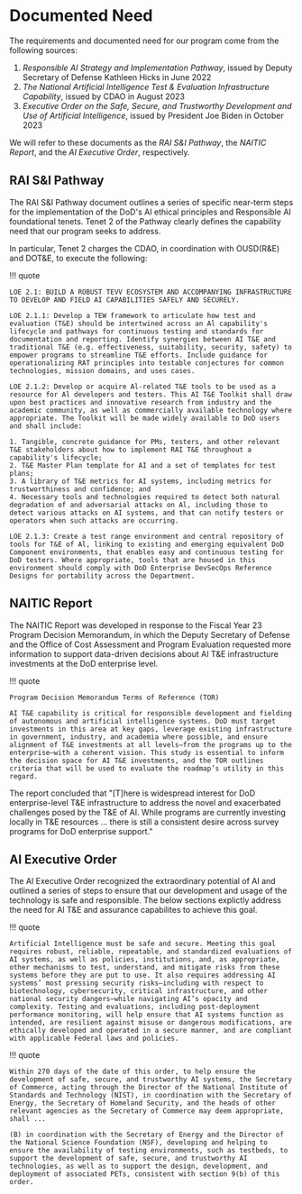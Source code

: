 # Documented Need

The requirements and documented need for our program come from the following sources:

1. *Responsible AI Strategy and Implementation Pathway*, issued by Deputy Secretary of Defense Kathleen Hicks in June 2022
1. *The National Artificial Intelligence Test & Evaluation Infrastructure Capability*, issued by CDAO in August 2023
1. *Executive Order on the Safe, Secure, and Trustworthy Development and Use of Artificial Intelligence*, issued by President Joe Biden in October 2023

We will refer to these documents as the *RAI S&I Pathway*, the *NAITIC Report*, and the *AI Executive Order*, respectively. 

## RAI S&I Pathway

The RAI S&I Pathway document outlines a series of specific near-term steps for the implementation of the DoD's AI ethical principles and Responsible AI foundational tenets. Tenet 2 of the Pathway clearly defines the capability need that our program seeks to address. 

In particular, Tenet 2 charges the CDAO, in coordination with OUSD(R&E) and DOT&E, to execute the following:

!!! quote 

    LOE 2.1: BUILD A ROBUST TEVV ECOSYSTEM AND ACCOMPANYING INFRASTRUCTURE TO DEVELOP AND FIELD AI CAPABILITIES SAFELY AND SECURELY.

    LOE 2.1.1: Develop a TEW framework to articulate how test and evaluation (T&E) should be intertwined across an Al capability's lifecycle and pathways for continuous testing and standards for documentation and reporting. Identify synergies between AI T&E and traditional T&E (e.g. effectiveness, suitability, security, safety) to empower programs to streamline T&E efforts. Include guidance for operationalizing RAT principles into testable conjectures for common technologies, mission domains, and uses cases. 

    LOE 2.1.2: Develop or acquire Al-related T&E tools to be used as a resource for Al developers and testers. This AI T&E Toolkit shall draw upon best practices and innovative research from industry and the academic community, as well as commercially available technology where appropriate. The Toolkit will be made widely available to DoD users and shall include:

    1. Tangible, concrete guidance for PMs, testers, and other relevant T&E stakeholders about how to implement RAI T&E throughout a capability's lifecycle;
    2. T&E Master Plan template for AI and a set of templates for test plans;
    3. A library of T&E metrics for AI systems, including metrics for trustworthiness and confidence; and
    4. Necessary tools and technologies required to detect both natural degradation of and adversarial attacks on Al, including those to detect various attacks on AI systems, and that can notify testers or operators when such attacks are occurring. 

    LOE 2.1.3: Create a test range environment and central repository of tools for T&E of Al, linking to existing and emerging equivalent DoD Component environments, that enables easy and continuous testing for DoD testers. Where appropriate, tools that are housed in this environment should comply with DoD Enterprise DevSecOps Reference Designs for portability across the Department.

## NAITIC Report

The NAITIC Report was developed in response to the Fiscal Year 23 Program Decision Memorandum, in which the Deputy Secretary of Defense and the Office of Cost Assessment and Program Evaluation requested more information to support data-driven decisions about AI T&E infrastructure investments at the DoD enterprise level.

!!! quote 

    Program Decision Memorandum Terms of Reference (TOR)

    AI T&E capability is critical for responsible development and fielding of autonomous and artificial intelligence systems. DoD must target investments in this area at key gaps, leverage existing infrastructure in government, industry, and academia where possible, and ensure alignment of T&E investments at all levels—from the programs up to the enterprise—with a coherent vision. This study is essential to inform the decision space for AI T&E investments, and the TOR outlines criteria that will be used to evaluate the roadmap’s utility in this regard.

The report concluded that "[T]here is widespread interest for DoD enterprise-level T&E infrastructure to address the novel and exacerbated challenges posed by the T&E of AI. While programs are currently investing locally in T&E resources … there is still a consistent desire across survey programs for DoD enterprise support."

## AI Executive Order

The AI Executive Order recognized the extraordinary potential of AI and outlined a series of steps to ensure that our development and usage of the technology is safe and responsible. The below sections explictly address the need for AI T&E and assurance capabilites to achieve this goal.

!!! quote

    Artificial Intelligence must be safe and secure. Meeting this goal requires robust, reliable, repeatable, and standardized evaluations of AI systems, as well as policies, institutions, and, as appropriate, other mechanisms to test, understand, and mitigate risks from these systems before they are put to use. It also requires addressing AI systems’ most pressing security risks—including with respect to biotechnology, cybersecurity, critical infrastructure, and other national security dangers—while navigating AI’s opacity and complexity. Testing and evaluations, including post-deployment performance monitoring, will help ensure that AI systems function as intended, are resilient against misuse or dangerous modifications, are ethically developed and operated in a secure manner, and are compliant with applicable Federal laws and policies. 

!!! quote

    Within 270 days of the date of this order, to help ensure the development of safe, secure, and trustworthy AI systems, the Secretary of Commerce, acting through the Director of the National Institute of Standards and Technology (NIST), in coordination with the Secretary of Energy, the Secretary of Homeland Security, and the heads of other relevant agencies as the Secretary of Commerce may deem appropriate, shall ...

    (B) in coordination with the Secretary of Energy and the Director of the National Science Foundation (NSF), developing and helping to ensure the availability of testing environments, such as testbeds, to support the development of safe, secure, and trustworthy AI technologies, as well as to support the design, development, and deployment of associated PETs, consistent with section 9(b) of this order. 
    